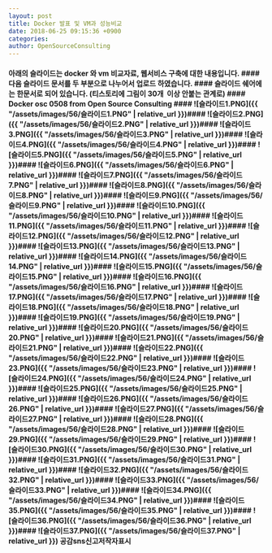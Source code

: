 ```yaml
---
layout: post
title: Docker 발표 및 VM과 성능비교
date: 2018-06-25 09:15:36 +0900
categories: 
author: OpenSourceConsulting
---
```


#### 아래의 슬라이드는 docker 와 vm 비교자료, 웹서비스 구축에 대한 내용입니다. #### 다음 슬라이드 문서를 두 부분으로 나누어서 업로드 하였습니다. #### 슬라이드 쉐어에는 한문서로 되어 있습니다. (티스토리에 그림이 30개  이상 안붙는 관계로) ####     Docker osc 0508  from Open Source Consulting #### ![슬라이드1.PNG]({{ "/assets/images/56/슬라이드1.PNG" | relative_url }})#### ![슬라이드2.PNG]({{ "/assets/images/56/슬라이드2.PNG" | relative_url }})#### ![슬라이드3.PNG]({{ "/assets/images/56/슬라이드3.PNG" | relative_url }})#### ![슬라이드4.PNG]({{ "/assets/images/56/슬라이드4.PNG" | relative_url }})#### ![슬라이드5.PNG]({{ "/assets/images/56/슬라이드5.PNG" | relative_url }})#### ![슬라이드6.PNG]({{ "/assets/images/56/슬라이드6.PNG" | relative_url }})#### ![슬라이드7.PNG]({{ "/assets/images/56/슬라이드7.PNG" | relative_url }})#### ![슬라이드8.PNG]({{ "/assets/images/56/슬라이드8.PNG" | relative_url }})#### ![슬라이드9.PNG]({{ "/assets/images/56/슬라이드9.PNG" | relative_url }})#### ![슬라이드10.PNG]({{ "/assets/images/56/슬라이드10.PNG" | relative_url }})#### ![슬라이드11.PNG]({{ "/assets/images/56/슬라이드11.PNG" | relative_url }})#### ![슬라이드12.PNG]({{ "/assets/images/56/슬라이드12.PNG" | relative_url }})#### ![슬라이드13.PNG]({{ "/assets/images/56/슬라이드13.PNG" | relative_url }})#### ![슬라이드14.PNG]({{ "/assets/images/56/슬라이드14.PNG" | relative_url }})#### ![슬라이드15.PNG]({{ "/assets/images/56/슬라이드15.PNG" | relative_url }})#### ![슬라이드16.PNG]({{ "/assets/images/56/슬라이드16.PNG" | relative_url }})#### ![슬라이드17.PNG]({{ "/assets/images/56/슬라이드17.PNG" | relative_url }})#### ![슬라이드18.PNG]({{ "/assets/images/56/슬라이드18.PNG" | relative_url }})#### ![슬라이드19.PNG]({{ "/assets/images/56/슬라이드19.PNG" | relative_url }})#### ![슬라이드20.PNG]({{ "/assets/images/56/슬라이드20.PNG" | relative_url }})#### ![슬라이드21.PNG]({{ "/assets/images/56/슬라이드21.PNG" | relative_url }})#### ![슬라이드22.PNG]({{ "/assets/images/56/슬라이드22.PNG" | relative_url }})#### ![슬라이드23.PNG]({{ "/assets/images/56/슬라이드23.PNG" | relative_url }})#### ![슬라이드24.PNG]({{ "/assets/images/56/슬라이드24.PNG" | relative_url }})#### ![슬라이드25.PNG]({{ "/assets/images/56/슬라이드25.PNG" | relative_url }})#### ![슬라이드26.PNG]({{ "/assets/images/56/슬라이드26.PNG" | relative_url }})#### ![슬라이드27.PNG]({{ "/assets/images/56/슬라이드27.PNG" | relative_url }})#### ![슬라이드28.PNG]({{ "/assets/images/56/슬라이드28.PNG" | relative_url }})#### ![슬라이드29.PNG]({{ "/assets/images/56/슬라이드29.PNG" | relative_url }})#### ![슬라이드30.PNG]({{ "/assets/images/56/슬라이드30.PNG" | relative_url }})#### ![슬라이드31.PNG]({{ "/assets/images/56/슬라이드31.PNG" | relative_url }})#### ![슬라이드32.PNG]({{ "/assets/images/56/슬라이드32.PNG" | relative_url }})#### ![슬라이드33.PNG]({{ "/assets/images/56/슬라이드33.PNG" | relative_url }})#### ![슬라이드34.PNG]({{ "/assets/images/56/슬라이드34.PNG" | relative_url }})#### ![슬라이드35.PNG]({{ "/assets/images/56/슬라이드35.PNG" | relative_url }})#### ![슬라이드36.PNG]({{ "/assets/images/56/슬라이드36.PNG" | relative_url }})#### ![슬라이드37.PNG]({{ "/assets/images/56/슬라이드37.PNG" | relative_url }}) 공감sns신고저작자표시 



